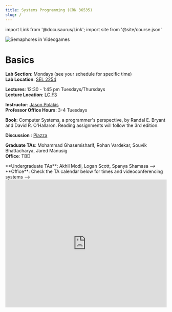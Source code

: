 ```yaml
---
title: Systems Programming (CRN 36535)
slug: /
---
```

import Link from '@docusaurus/Link';
import site from '@site/course.json'

![Semaphores in Videogames](../static/img/factorio-semaphore.gif)

# Basics
**Lab Section**: Mondays (see your schedule for specific time)  
**Lab Location**: [SEL 2254][sel] <!-- Small discussions happen on the class Zoom, while the main video feed is broadcast via YouTube Live. -->

**Lectures**: 12:30 - 1:45 pm Tuesdays/Thursdays  <!-- 3:30 - 4:45 pm Thursdays via (videoconferencing system tbd)  -->  
**Lecture Location**: [LC F3][lcf3] <!-- Small discussions happen on the class Zoom, while the main video feed is broadcast via YouTube Live. -->

**Instructor**: [Jason Polakis][jpolakis]  
**Professor Office Hours**: 3-4 Tuesdays  <!-- 3:30 - 4:45 pm Tuesdays via [Zoom](https://uic.zoom.us/my/ckanich)  -->  
<!-- **Office**: [Zoom](https://uic.zoom.us/my/ckanich) but I'm also available on MS Teams and discord -->

**Book**: Computer Systems, a programmer's perspective, by Randal E. Bryant and David R. O'Hallaron. Reading assignments will follow the 3rd edition.

**Discussion** : [Piazza][piazza]

**Graduate TAs**: Mohammad Ghasemisharif, Rohan Vardekar, Souvik Bhattacharya, Jared Manusig  <!-- Rohan Vardekar, Shubham Singh, Mohammad Ghasemisharif -->  
**Office**: TBD  <!-- Check the TA calendar below for times and videoconferencing systems -->

<!-->**Undergraduate TAs**: Akhil Modi, Logan Scott, Spanya Shamasa -->
<!-->**Office**: Check the TA calendar below for times and videoconferencing systems -->

<iframe src="https://calendar.google.com/calendar/embed?src=c_cjbal92rc5ibhrktmg4vn74pi8%40group.calendar.google.com&ctz=America%2FChicago" style={{border: 0}} width="100%" height="400" frameBorder="0" scrolling="no"></iframe>


[pi]: http://mazur.harvard.edu/research/detailspage.php?rowid=8
[jpolakis]: https://www.cs.uic.edu/~polakis/
[piazza]: https://piazza.com/class/ksj1cea7uju4z9
[lcf3]: https://maps.uic.edu/?bl=604F
[sel]: https://maps.uic.edu/?bl=607
